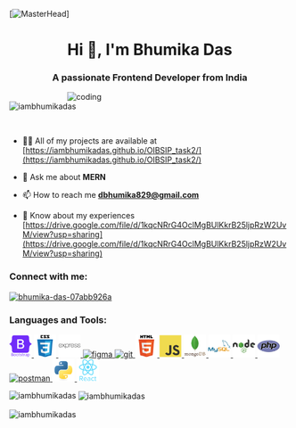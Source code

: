 [![MasterHead](https://trisya.com/myimg/child/Website%20Design.gif)]
<h1 align="center">Hi 👋, I'm Bhumika Das</h1>
<h3 align="center">A passionate Frontend Developer from India</h3>
<img align="right" width="400" src="https://media1.tenor.com/m/-UygBh3nnfEAAAAC/coding.gif" alt="coding">

<p align="left"> <img src="https://komarev.com/ghpvc/?username=iambhumikadas&label=Profile%20views&color=0e75b6&style=flat" alt="iambhumikadas" /> </p>

<p align="left"> <a href="https://twitter.com/" target="blank"><img src="https://img.shields.io/twitter/follow/?logo=twitter&style=for-the-badge" alt="" /></a> </p>

- 👨‍💻 All of my projects are available at [https://iambhumikadas.github.io/OIBSIP_task2/](https://iambhumikadas.github.io/OIBSIP_task2/)

- 💬 Ask me about **MERN**

- 📫 How to reach me **dbhumika829@gmail.com**

- 📄 Know about my experiences [https://drive.google.com/file/d/1kqcNRrG4OclMgBUlKkrB25ljpRzW2UvM/view?usp=sharing](https://drive.google.com/file/d/1kqcNRrG4OclMgBUlKkrB25ljpRzW2UvM/view?usp=sharing)

<h3 align="left">Connect with me:</h3>
<p align="left">
<a href="https://linkedin.com/in/bhumika-das-07abb926a" target="blank"><img align="center" src="https://raw.githubusercontent.com/rahuldkjain/github-profile-readme-generator/master/src/images/icons/Social/linked-in-alt.svg" alt="bhumika-das-07abb926a" height="30" width="40" /></a>
</p>

<h3 align="left">Languages and Tools:</h3>
<p align="left"> <a href="https://getbootstrap.com" target="_blank" rel="noreferrer"> <img src="https://raw.githubusercontent.com/devicons/devicon/master/icons/bootstrap/bootstrap-plain-wordmark.svg" alt="bootstrap" width="40" height="40"/> </a> <a href="https://www.w3schools.com/css/" target="_blank" rel="noreferrer"> <img src="https://raw.githubusercontent.com/devicons/devicon/master/icons/css3/css3-original-wordmark.svg" alt="css3" width="40" height="40"/> </a> <a href="https://expressjs.com" target="_blank" rel="noreferrer"> <img src="https://raw.githubusercontent.com/devicons/devicon/master/icons/express/express-original-wordmark.svg" alt="express" width="40" height="40"/> </a> <a href="https://www.figma.com/" target="_blank" rel="noreferrer"> <img src="https://www.vectorlogo.zone/logos/figma/figma-icon.svg" alt="figma" width="40" height="40"/> </a> <a href="https://git-scm.com/" target="_blank" rel="noreferrer"> <img src="https://www.vectorlogo.zone/logos/git-scm/git-scm-icon.svg" alt="git" width="40" height="40"/> </a> <a href="https://www.w3.org/html/" target="_blank" rel="noreferrer"> <img src="https://raw.githubusercontent.com/devicons/devicon/master/icons/html5/html5-original-wordmark.svg" alt="html5" width="40" height="40"/> </a> <a href="https://developer.mozilla.org/en-US/docs/Web/JavaScript" target="_blank" rel="noreferrer"> <img src="https://raw.githubusercontent.com/devicons/devicon/master/icons/javascript/javascript-original.svg" alt="javascript" width="40" height="40"/> </a> <a href="https://www.mongodb.com/" target="_blank" rel="noreferrer"> <img src="https://raw.githubusercontent.com/devicons/devicon/master/icons/mongodb/mongodb-original-wordmark.svg" alt="mongodb" width="40" height="40"/> </a> <a href="https://www.mysql.com/" target="_blank" rel="noreferrer"> <img src="https://raw.githubusercontent.com/devicons/devicon/master/icons/mysql/mysql-original-wordmark.svg" alt="mysql" width="40" height="40"/> </a> <a href="https://nodejs.org" target="_blank" rel="noreferrer"> <img src="https://raw.githubusercontent.com/devicons/devicon/master/icons/nodejs/nodejs-original-wordmark.svg" alt="nodejs" width="40" height="40"/> </a> <a href="https://www.php.net" target="_blank" rel="noreferrer"> <img src="https://raw.githubusercontent.com/devicons/devicon/master/icons/php/php-original.svg" alt="php" width="40" height="40"/> </a> <a href="https://postman.com" target="_blank" rel="noreferrer"> <img src="https://www.vectorlogo.zone/logos/getpostman/getpostman-icon.svg" alt="postman" width="40" height="40"/> </a> <a href="https://www.python.org" target="_blank" rel="noreferrer"> <img src="https://raw.githubusercontent.com/devicons/devicon/master/icons/python/python-original.svg" alt="python" width="40" height="40"/> </a> <a href="https://reactjs.org/" target="_blank" rel="noreferrer"> <img src="https://raw.githubusercontent.com/devicons/devicon/master/icons/react/react-original-wordmark.svg" alt="react" width="40" height="40"/> </a> </p>

<p><img align="left" src="https://github-readme-stats.vercel.app/api/top-langs?username=iambhumikadas&show_icons=true&locale=en&layout=compact" alt="iambhumikadas" /></p>

<p>&nbsp;<img align="center" src="https://github-readme-stats.vercel.app/api?username=iambhumikadas&show_icons=true&locale=en" alt="iambhumikadas" /></p>

<p><img align="center" src="https://github-readme-streak-stats.herokuapp.com/?user=iambhumikadas&" alt="iambhumikadas" /></p>
